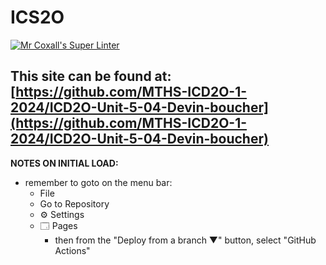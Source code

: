 # ICS2O

[![Mr Coxall's Super Linter](https://github.com/MTHS-ICD2O-1-2024/ICD2O-Unit-5-04-Devin-boucher/workflows/Mr%20Coxall's%20Super%20Linter/badge.svg)](https://github.com/MTHS-ICD2O-1-2024/ICD2O-Unit-5-04-Devin-boucher/actions)

This site can be found at: [https://github.com/MTHS-ICD2O-1-2024/ICD2O-Unit-5-04-Devin-boucher](https://github.com/MTHS-ICD2O-1-2024/ICD2O-Unit-5-04-Devin-boucher)
---

**NOTES ON INITIAL LOAD:**
- remember to goto on the menu bar:
  - File
  - Go to Repository
  - ⚙ Settings
  - 🗔 Pages
    - then from the "Deploy from a branch ▼" button, select "GitHub Actions"
